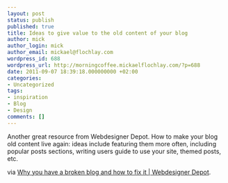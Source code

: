 ```yaml
---
layout: post
status: publish
published: true
title: Ideas to give value to the old content of your blog
author: mick
author_login: mick
author_email: mickael@flochlay.com
wordpress_id: 688
wordpress_url: http://morningcoffee.mickaelflochlay.com/?p=688
date: 2011-09-07 18:39:18.000000000 +02:00
categories:
- Uncategorized
tags:
- inspiration
- Blog
- Design
comments: []
---
```

Another great resource from Webdesigner Depot. How to make your blog old content live again: ideas include featuring them more often, including popular posts sections, writing users guide to use your site, themed posts, etc.

via <a href="http://www.webdesignerdepot.com/2011/09/why-you-have-a-broken-blog-and-how-to-fix-it/">Why you have a broken blog and how to fix it | Webdesigner Depot</a>.
